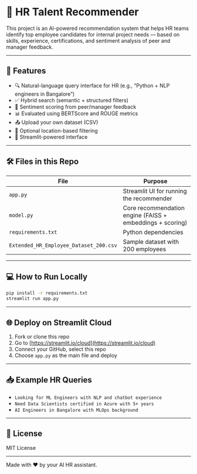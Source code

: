 
# 🤖 HR Talent Recommender

This project is an AI-powered recommendation system that helps HR teams identify top employee candidates for internal project needs — based on skills, experience, certifications, and sentiment analysis of peer and manager feedback.

---

## 🚀 Features

- 🔍 Natural-language query interface for HR (e.g., “Python + NLP engineers in Bangalore”)
- ✅ Hybrid search (semantic + structured filters)
- 🧠 Sentiment scoring from peer/manager feedback
- 📊 Evaluated using BERTScore and ROUGE metrics
- 📤 Upload your own dataset (CSV)
- 📍 Optional location-based filtering
- 🎯 Streamlit-powered interface

---

## 🛠 Files in this Repo

| File                  | Purpose                                                  |
|-----------------------|----------------------------------------------------------|
| `app.py`              | Streamlit UI for running the recommender                |
| `model.py`            | Core recommendation engine (FAISS + embeddings + scoring)|
| `requirements.txt`    | Python dependencies                                      |
| `Extended_HR_Employee_Dataset_200.csv` | Sample dataset with 200 employees          |

---

## 💻 How to Run Locally

```bash
pip install -r requirements.txt
streamlit run app.py
```

---

## 🌐 Deploy on Streamlit Cloud

1. Fork or clone this repo
2. Go to [https://streamlit.io/cloud](https://streamlit.io/cloud)
3. Connect your GitHub, select this repo
4. Choose `app.py` as the main file and deploy

---

## 📥 Example HR Queries

- `Looking for ML Engineers with NLP and chatbot experience`
- `Need Data Scientists certified in Azure with 5+ years`
- `AI Engineers in Bangalore with MLOps background`

---

## 📄 License

MIT License

---

Made with ❤️ by your AI HR assistant.
